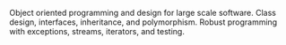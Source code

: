 Object oriented programming and design for large scale software. Class
design, interfaces, inheritance, and polymorphism. Robust programming
with exceptions, streams, iterators, and testing.
